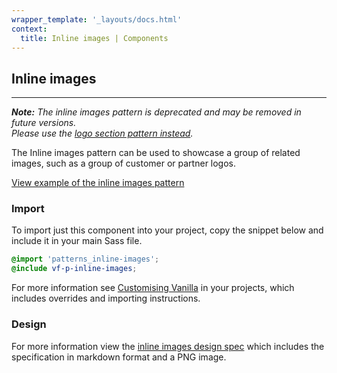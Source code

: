 ```yaml
---
wrapper_template: '_layouts/docs.html'
context:
  title: Inline images | Components
---
```


## Inline images

<hr>

<em><strong>Note:</strong> The inline images pattern is deprecated and may be removed in future versions.<br>Please use the <a href="/docs/patterns/logo-section">logo section pattern instead</a>.</em>

The Inline images pattern can be used to showcase a group of related images, such as a group of customer or partner logos.

<div class="embedded-example"><a href="/docs/examples/patterns/inline-images/" class="js-example">
View example of the inline images pattern
</a></div>

### Import

To import just this component into your project, copy the snippet below and include it in your main Sass file.

```scss
@import 'patterns_inline-images';
@include vf-p-inline-images;
```

For more information see [Customising Vanilla](/docs/customising-vanilla/) in your projects, which includes overrides and importing instructions.

### Design

For more information view the [inline images design spec](https://github.com/ubuntudesign/vanilla-design/tree/master/Inline%20images) which includes the specification in markdown format and a PNG image.
